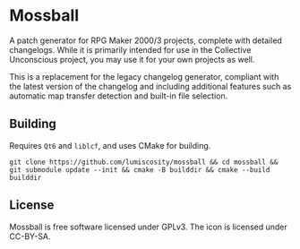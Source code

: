 # Mossball
A patch generator for RPG Maker 2000/3 projects, complete with detailed changelogs. While it is primarily intended for use in the Collective Unconscious project, you may use it for your own projects as well.

This is a replacement for the legacy changelog generator, compliant with the latest version of the changelog and including additional features such as automatic map transfer detection and built-in file selection.

## Building
Requires `Qt6` and `liblcf`, and uses CMake for building.

```
git clone https://github.com/lumiscosity/mossball && cd mossball && git submodule update --init && cmake -B builddir && cmake --build builddir
```

## License
Mossball is free software licensed under GPLv3. The icon is licensed under CC-BY-SA.
